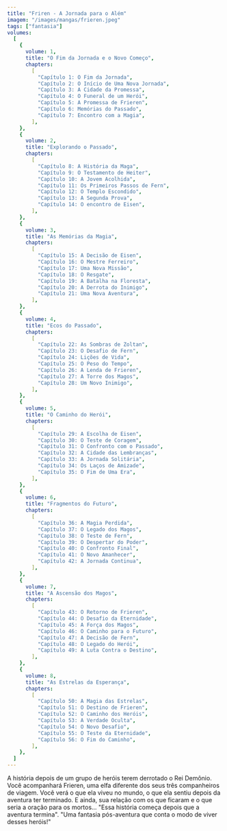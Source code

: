 ```yaml
---
title: "Friren - A Jornada para o Além"
imagem: "/images/mangas/frieren.jpeg"
tags: ["fantasia"]
volumes:
  [
    {
      volume: 1,
      title: "O Fim da Jornada e o Novo Começo",
      chapters:
        [
          "Capítulo 1: O Fim da Jornada",
          "Capítulo 2: O Início de Uma Nova Jornada",
          "Capítulo 3: A Cidade da Promessa",
          "Capítulo 4: O Funeral de um Herói",
          "Capítulo 5: A Promessa de Frieren",
          "Capítulo 6: Memórias do Passado",
          "Capítulo 7: Encontro com a Magia",
        ],
    },
    {
      volume: 2,
      title: "Explorando o Passado",
      chapters:
        [
          "Capítulo 8: A História da Maga",
          "Capítulo 9: O Testamento de Heiter",
          "Capítulo 10: A Jovem Acolhida",
          "Capítulo 11: Os Primeiros Passos de Fern",
          "Capítulo 12: O Templo Escondido",
          "Capítulo 13: A Segunda Prova",
          "Capítulo 14: O encontro de Eisen",
        ],
    },
    {
      volume: 3,
      title: "As Memórias da Magia",
      chapters:
        [
          "Capítulo 15: A Decisão de Eisen",
          "Capítulo 16: O Mestre Ferreiro",
          "Capítulo 17: Uma Nova Missão",
          "Capítulo 18: O Resgate",
          "Capítulo 19: A Batalha na Floresta",
          "Capítulo 20: A Derrota do Inimigo",
          "Capítulo 21: Uma Nova Aventura",
        ],
    },
    {
      volume: 4,
      title: "Ecos do Passado",
      chapters:
        [
          "Capítulo 22: As Sombras de Zoltan",
          "Capítulo 23: O Desafio de Fern",
          "Capítulo 24: Lições de Vida",
          "Capítulo 25: O Peso do Tempo",
          "Capítulo 26: A Lenda de Frieren",
          "Capítulo 27: A Torre dos Magos",
          "Capítulo 28: Um Novo Inimigo",
        ],
    },
    {
      volume: 5,
      title: "O Caminho do Herói",
      chapters:
        [
          "Capítulo 29: A Escolha de Eisen",
          "Capítulo 30: O Teste de Coragem",
          "Capítulo 31: O Confronto com o Passado",
          "Capítulo 32: A Cidade das Lembranças",
          "Capítulo 33: A Jornada Solitária",
          "Capítulo 34: Os Laços de Amizade",
          "Capítulo 35: O Fim de Uma Era",
        ],
    },
    {
      volume: 6,
      title: "Fragmentos do Futuro",
      chapters:
        [
          "Capítulo 36: A Magia Perdida",
          "Capítulo 37: O Legado dos Magos",
          "Capítulo 38: O Teste de Fern",
          "Capítulo 39: O Despertar do Poder",
          "Capítulo 40: O Confronto Final",
          "Capítulo 41: O Novo Amanhecer",
          "Capítulo 42: A Jornada Continua",
        ],
    },
    {
      volume: 7,
      title: "A Ascensão dos Magos",
      chapters:
        [
          "Capítulo 43: O Retorno de Frieren",
          "Capítulo 44: O Desafio da Eternidade",
          "Capítulo 45: A Força dos Magos",
          "Capítulo 46: O Caminho para o Futuro",
          "Capítulo 47: A Decisão de Fern",
          "Capítulo 48: O Legado do Herói",
          "Capítulo 49: A Luta Contra o Destino",
        ],
    },
    {
      volume: 8,
      title: "As Estrelas da Esperança",
      chapters:
        [
          "Capítulo 50: A Magia das Estrelas",
          "Capítulo 51: O Destino de Frieren",
          "Capítulo 52: O Caminho dos Heróis",
          "Capítulo 53: A Verdade Oculta",
          "Capítulo 54: O Novo Desafio",
          "Capítulo 55: O Teste da Eternidade",
          "Capítulo 56: O Fim do Caminho",
        ],
    },
  ]
---
```


<p>A história depois de um grupo de heróis terem derrotado o Rei Demônio. Você acompanhará Frieren, uma elfa diferente dos seus três companheiros de viagem. Você verá o que ela viveu no mundo, o que ela sentiu depois da aventura ter terminado. E ainda, sua relação com os que ficaram e o que seria a oração para os mortos... <span class='font-bold'>"Essa história começa depois que a aventura termina"</span>. "Uma fantasia pós-aventura que conta o modo de viver desses heróis!"</p>

